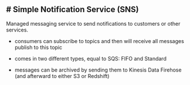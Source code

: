 ## # **Simple Notification Service (SNS)**
Managed messaging service to send notifications to customers or other services.

- consumers can subscribe to topics and then will receive all messages publish to this topic

- comes in two different types, equal to SQS: FIFO and Standard

- messages can be archived by sending them to Kinesis Data Firehose (and afterward to either S3 or Redshift)